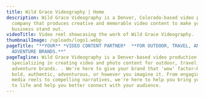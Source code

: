 ```yaml
---
title: Wild Grace Videography | Home
description: Wild Grace Videography is a Denver, Colorado-based video production
  company that produces creative and memorable video content to make your
  business stand out.
videoTitle: Video reel showcasing the work of Wild Grace Videography.
thumbnailImage: /uploads/logo1.webp
pageTitle: "**YOUR** *VIDEO CONTENT PARTNER*  **FOR OUTDOOR, TRAVEL, AND
  ADVENTURE BRANDS.**"
pageTagline: Wild Grace Videography is a Denver-based video production company
  specializing in creating video and photo content for outdoor, travel, and
  adventure brands. . We're here to give your brand that 'wow' factor—be it
  bold, authentic, adventurous, or however you imagine it. From engaging social
  media reels to compelling narratives, we're here to help you bring your brand
  to life and help you better connect with your audience.
---
```


